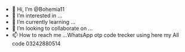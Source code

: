 - 👋 Hi, I’m @Bohemia11
- 👀 I’m interested in ...
- 🌱 I’m currently learning ...
- 💞️ I’m looking to collaborate on ...
- 📫 How to reach me ...WhatsApp otp code trecker 
using here my All code 
03242880514

<!---
Bohemia11/Bohemia11 is a ✨ special ✨ repository because its `README.md` (this file) appears on your GitHub profile.
You can click the Preview link to take a look at your changes.
--->
